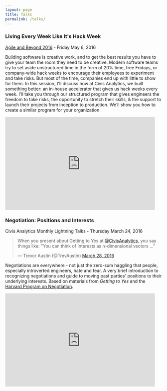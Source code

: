 ```yaml
---
layout: page
title: Talks
permalink: /talks/
---
```

### Living Every Week Like It's Hack Week

[Agile and Beyond 2016](http://agileandbeyond2016a.sched.org/event/66XB/living-every-week-like-its-hack-week) - Friday May 6, 2016

Building software is creative work, and to get the best results you have to give your team the room they need to be creative. Modern software teams try to set aside unstructured time in the form of 20% time, free Fridays, or company-wide hack weeks to encourage their employees to experiment and take risks. But most of the time, companies end up with little to show for them. In this session, I'll discuss how at Civis Analytics, we built something better: an in-house accelerator that gives us hack weeks every week. I'll take you through our structured program that gives engineers the freedom to take risks, the opportunity to stretch their skills, & the support to launch their projects from inception to production. We’ll show you how to create a similar program for your organization.

<iframe src="https://docs.google.com/presentation/d/1bwgrlyyJbuqO1Ko6W9Lo6tuxIDqQcekY1AkMERI4P9s/embed?start=false&loop=false&delayms=3000" frameborder="0" width="480" height="299" allowfullscreen="true" mozallowfullscreen="true" webkitallowfullscreen="true"></iframe>

### Negotiation: Positions and Interests

Civis Analytics Monthly Lightning Talks - Thursday March 24, 2016

<blockquote class="twitter-tweet" data-lang="en"><p lang="en" dir="ltr">When you present about Getting to Yes at <a href="https://twitter.com/CivisAnalytics">@CivisAnalytics</a>, you say things like: &quot;You can think of Interests as n-dimensional vectors ...&quot;</p>&mdash; Trevor Austin (@TrevAustin) <a href="https://twitter.com/TrevAustin/status/714476825364275200">March 28, 2016</a></blockquote> <script async src="//platform.twitter.com/widgets.js" charset="utf-8"></script>

Negotiations are everywhere - not just the zero-sum haggling that people, especially introverted engineers, hate and fear. A very brief introduction to recognizing negotiations and guide to moving past parties' positions to their underlying interests. Based on materials from _Getting to Yes_ and the [Harvard Program on Negotiation](http://www.pon.harvard.edu).

<iframe src="https://docs.google.com/presentation/d/1tNcT0bSAZZlGN9fbYRBRKhRPBkHdHNFnzEsAo3pwKw8/embed?start=false&loop=false&delayms=15000" frameborder="0" width="480" height="299" allowfullscreen="true" mozallowfullscreen="true" webkitallowfullscreen="true"></iframe>
